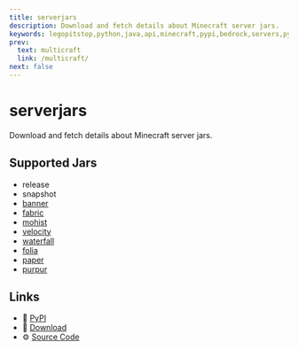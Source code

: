 ```yaml
---
title: serverjars
description: Download and fetch details about Minecraft server jars.
keywords: legopitstop,python,java,api,minecraft,pypi,bedrock,servers,pythonpackage,serverjars
prev:
  text: multicraft
  link: /multicraft/
next: false
---
```


# serverjars

Download and fetch details about Minecraft server jars.

## Supported Jars

- release
- snapshot
- [banner](https://mohistmc.com/software/banner)
- [fabric](https://fabricmc.net/)
- [mohist](https://mohistmc.com/software/mohist)
- [velocity](https://papermc.io/software/velocity)
- [waterfall](https://papermc.io/software/waterfall)
- [folia](https://papermc.io/software/folia)
- [paper](https://papermc.io/software/paper)
- [purpur](https://purpurmc.org/)

## Links

- :pie: [PyPI](https://pypi.org/project/serverjars-api)
- :file_folder: [Download](https://github.com/legopitstop/serverjars-py/releases)
- :gear: [Source Code](https://github.com/legopitstop/serverjars-py)

